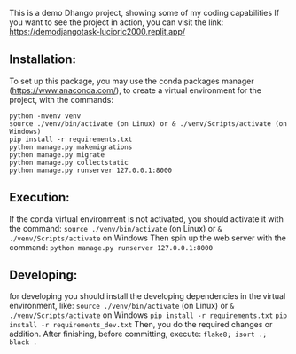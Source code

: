 This is a demo Dhango project, showing some of my coding capabilities
If you want to see the project in action, you can visit the link: https://demodjangotask-lucioric2000.replit.app/

## Installation:
To set up this package, you may use the conda packages manager (https://www.anaconda.com/), to create a virtual environment for the project, with the commands:
``` [bash]
python -mvenv venv
source ./venv/bin/activate (on Linux) or & ./venv/Scripts/activate (on Windows)
pip install -r requirements.txt
python manage.py makemigrations
python manage.py migrate
python manage.py collectstatic
python manage.py runserver 127.0.0.1:8000
```

## Execution:
If the conda virtual environment is not activated, you should activate it with the command:
`source ./venv/bin/activate` (on Linux) or `& ./venv/Scripts/activate` on Windows
Then spin up the web server with the command:
`python manage.py runserver 127.0.0.1:8000`

## Developing:
for developing you should install the developing dependencies in the virtual environment, like:
`source ./venv/bin/activate` (on Linux) or `& ./venv/Scripts/activate` on Windows
`pip install -r requirements.txt`
`pip install -r requirements_dev.txt`
Then, you do the required changes or addition. After finishing, before committing, execute:
`flake8; isort .; black .`

